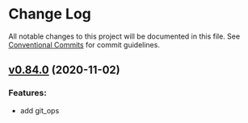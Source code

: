 # Change Log

All notable changes to this project will be documented in this file.
See [Conventional Commits](Https://conventionalcommits.org) for commit guidelines.

<!-- changelog -->

## [v0.84.0](https://git.inhji.de/inhji/akedia/compare/v0.84.0...v0.84.0) (2020-11-02)




### Features:

* add git_ops
